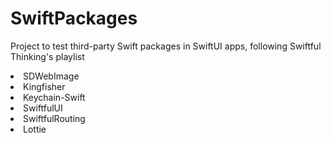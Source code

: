# SwiftPackages
Project to test third-party Swift packages in SwiftUI apps, following Swiftful Thinking's playlist

<li>SDWebImage</li>
<li>Kingfisher</li>
<li>Keychain-Swift</li>
<li>SwiftfulUI</li>
<li>SwiftfulRouting</li>
<li>Lottie</li>
